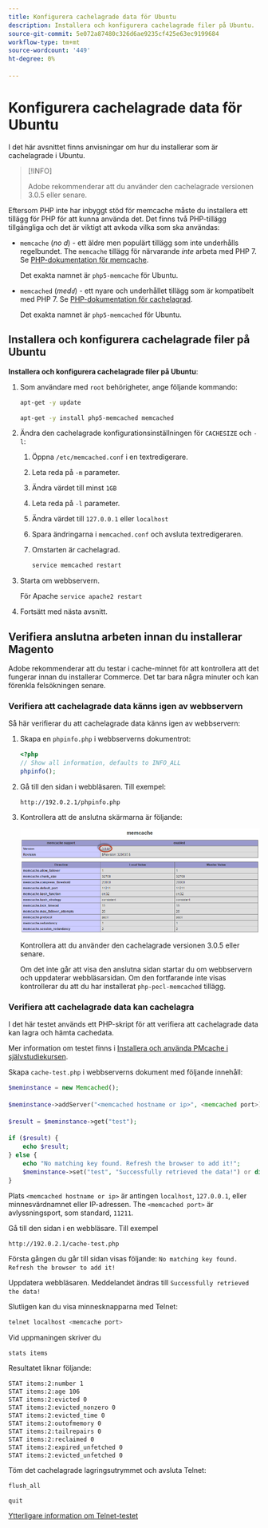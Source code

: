 ```yaml
---
title: Konfigurera cachelagrade data för Ubuntu
description: Installera och konfigurera cachelagrade filer på Ubuntu.
source-git-commit: 5e072a87480c326d6ae9235cf425e63ec9199684
workflow-type: tm+mt
source-wordcount: '449'
ht-degree: 0%

---
```



# Konfigurera cachelagrade data för Ubuntu

I det här avsnittet finns anvisningar om hur du installerar som är cachelagrade i Ubuntu.

>[!INFO]
>
>Adobe rekommenderar att du använder den cachelagrade versionen 3.0.5 eller senare.

Eftersom PHP inte har inbyggt stöd för memcache måste du installera ett tillägg för PHP för att kunna använda det. Det finns två PHP-tillägg tillgängliga och det är viktigt att avkoda vilka som ska användas:

- `memcache` (_no d_) - ett äldre men populärt tillägg som inte underhålls regelbundet.
The `memcache` tillägg för närvarande _inte_ arbeta med PHP 7. Se [PHP-dokumentation för memcache](https://www.php.net/manual/en/book.memcache.php).

   Det exakta namnet är `php5-memcache` för Ubuntu.

- `memcached` (_med`d`_) - ett nyare och underhållet tillägg som är kompatibelt med PHP 7. Se [PHP-dokumentation för cachelagrad](https://www.php.net/manual/en/book.memcached.php).

   Det exakta namnet är `php5-memcached` för Ubuntu.

## Installera och konfigurera cachelagrade filer på Ubuntu

**Installera och konfigurera cachelagrade filer på Ubuntu**:

1. Som användare med `root` behörigheter, ange följande kommando:

   ```bash
   apt-get -y update
   ```

   ```bash
   apt-get -y install php5-memcached memcached
   ```

1. Ändra den cachelagrade konfigurationsinställningen för `CACHESIZE` och `-l`:

   1. Öppna `/etc/memcached.conf` i en textredigerare.
   1. Leta reda på `-m` parameter.
   1. Ändra värdet till minst `1GB`
   1. Leta reda på `-l` parameter.
   1. Ändra värdet till `127.0.0.1` eller `localhost`
   1. Spara ändringarna i `memcached.conf` och avsluta textredigeraren.
   1. Omstarten är cachelagrad.

      ```bash
      service memcached restart
      ```

1. Starta om webbservern.

   För Apache `service apache2 restart`

1. Fortsätt med nästa avsnitt.

## Verifiera anslutna arbeten innan du installerar Magento

Adobe rekommenderar att du testar i cache-minnet för att kontrollera att det fungerar innan du installerar Commerce. Det tar bara några minuter och kan förenkla felsökningen senare.

### Verifiera att cachelagrade data känns igen av webbservern

Så här verifierar du att cachelagrade data känns igen av webbservern:

1. Skapa en `phpinfo.php` i webbserverns dokumentrot:

   ```php
   <?php
   // Show all information, defaults to INFO_ALL
   phpinfo();
   ```

1. Gå till den sidan i webbläsaren. Till exempel:

   ```http
   http://192.0.2.1/phpinfo.php
   ```

1. Kontrollera att de anslutna skärmarna är följande:

   ![Bekräfta att cachelagrade data känns igen av webbservern](../../assets/configuration/memcache.png)

   Kontrollera att du använder den cachelagrade versionen 3.0.5 eller senare.

   Om det inte går att visa den anslutna sidan startar du om webbservern och uppdaterar webbläsarsidan. Om den fortfarande inte visas kontrollerar du att du har installerat `php-pecl-memcached` tillägg.

### Verifiera att cachelagrade data kan cachelagra

I det här testet används ett PHP-skript för att verifiera att cachelagrade data kan lagra och hämta cachedata.

Mer information om testet finns i [Installera och använda PMcache i självstudiekursen](https://www.digitalocean.com/community/tutorials/how-to-install-and-use-memcache-on-ubuntu-14-04).

Skapa `cache-test.php` i webbserverns dokument med följande innehåll:

```php
$meminstance = new Memcached();

$meminstance->addServer("<memcached hostname or ip>", <memcached port>);

$result = $meminstance->get("test");

if ($result) {
    echo $result;
} else {
    echo "No matching key found. Refresh the browser to add it!";
    $meminstance->set("test", "Successfully retrieved the data!") or die("Could not save anything to memcached...");
}
```

Plats `<memcached hostname or ip>` är antingen `localhost`, `127.0.0.1`, eller minnesvärdnamnet eller IP-adressen. The `<memcached port>` är avlyssningsport, som standard, `11211`.

Gå till den sidan i en webbläsare. Till exempel

```http
http://192.0.2.1/cache-test.php
```

Första gången du går till sidan visas följande: `No matching key found. Refresh the browser to add it!`

Uppdatera webbläsaren. Meddelandet ändras till `Successfully retrieved the data!`

Slutligen kan du visa minnesknapparna med Telnet:

```bash
telnet localhost <memcache port>
```

Vid uppmaningen skriver du

```shell
stats items
```

Resultatet liknar följande:

```terminal
STAT items:2:number 1
STAT items:2:age 106
STAT items:2:evicted 0
STAT items:2:evicted_nonzero 0
STAT items:2:evicted_time 0
STAT items:2:outofmemory 0
STAT items:2:tailrepairs 0
STAT items:2:reclaimed 0
STAT items:2:expired_unfetched 0
STAT items:2:evicted_unfetched 0
```

Töm det cachelagrade lagringsutrymmet och avsluta Telnet:

```shell
flush_all
```

```shell
quit
```

[Ytterligare information om Telnet-testet](https://darkcoding.net/software/memcached-list-all-keys/)
